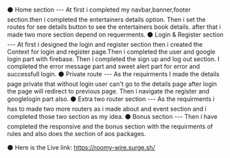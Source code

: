 ⚫ Home section ---
    At first i completed my navbar,banner,footer section.then i completed the entertainers details option. Then i set the routes for see details button to see the entertainers book details. after that i made two more section depend on requerments.
⚫ Login & Register section ---
    At first i designed the login and register section then i created the Context for login and register page.Then i completed the user and google login part with firebase. Then i completed the sign up and log out section. I completed the error message part and sweet alert part for error and successfull login.
⚫ Private route ---
    As the requirments I made the details page private that without login user can't go to the details page after login the page will redirect to 
    previous page. Then i navigate the register and googlelogin part also.
⚫ Extra two router section ---
    As the requirments i has to made two more routers as i made about and event section 
    and i completed those two section as my idea.
⚫ Bonus section ---
    Then i have completed the responsive and the bonus section with the requirments of rules and also does the section of aos packages.

⚫ Here is the 
    Live link: https://roomy-wire.surge.sh/